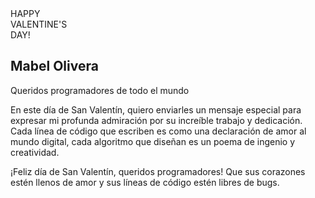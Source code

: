 <!DOCTYPE html>
<html lang="en">
<head>
  <meta charset="UTF-8">
  <title>Carta de San Valentín</title>
  <link rel="stylesheet" href="./style.css">
</head>
<body>

   

<div class="valentines-day">
  <div class="envelope"></div>
  <div class="heart"></div>
  <div class="text">HAPPY <br>VALENTINE'S <br>DAY!</div>
  <div class="front"></div>
</div>

<div id="card">
  <div class="side one"></div>
  <div class="side two">
    <h2>Mabel Olivera</h2>
    <p>Queridos programadores de todo el mundo</p>
    <p>En este día de San Valentín, quiero enviarles un mensaje especial para expresar mi profunda admiración por su increíble trabajo y dedicación. Cada línea de código que escriben es como una declaración de amor al mundo digital, cada algoritmo que diseñan es un poema de ingenio y creatividad.</p>
    <p>¡Feliz día de San Valentín, queridos programadores! Que sus corazones estén llenos de amor y sus líneas de código estén libres de bugs.</p>
  </div>
</div>

<script src='https://cdnjs.cloudflare.com/ajax/libs/jquery/3.2.1/jquery.min.js'></script>
<script src="./script.js"></script>

</body>
</html>
